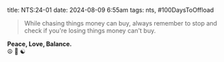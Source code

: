 title: NTS:24-01
date: 2024-08-09 6:55am
tags: nts, #100DaysToOffload

> While chasing things money 
can buy, always remember 
to stop and check if you're 
losing things money can't buy.

**Peace, Love, Balance.**  
☮️ 💚 ☯️